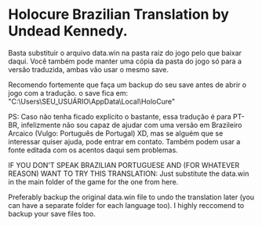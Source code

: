 # Holocure Brazilian Translation by Undead Kennedy.

Basta substituir o arquivo data.win na pasta raiz do jogo pelo que baixar daqui.
Você também pode manter uma cópia da pasta do jogo só para a versão traduzida, ambas vão usar o mesmo save.

Recomendo fortemente que faça um backup do seu save antes de abrir o jogo com a tradução. o save fica em: "C:\Users\SEU_USUÁRIO\AppData\Local\HoloCure"

PS: Caso não tenha ficado explícito o bastante, essa tradução é para PT-BR, infelizmente não sou capaz de ajudar com uma versão em Brazileiro Arcaico (Vulgo: Português de Portugal) XD, mas se alguém que se interessar quiser ajuda, pode entrar em contato. Também podem usar a fonte editada com os acentos daqui sem problemas.

IF YOU DON'T SPEAK BRAZILIAN PORTUGUESE AND (FOR WHATEVER REASON) WANT TO TRY THIS TRANSLATION:
Just substitute the data.win in the main folder of the game for the one from here.

Preferably backup the original data.win file to undo the translation later (you can have a separate folder for each language too).
I highly reccomend to backup your save files too.

